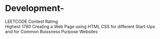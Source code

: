 # Development-
LEETCODE Contest Rating <br>
Highest 1780
Creating a Web Page using HTML CSS for different Start-Ups and for Common Buissness Purpose Websites 
